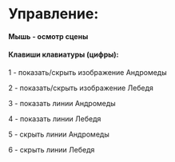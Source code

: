 # Управление:

####  Мышь - осмотр сцены

#### Клавиши клавиатуры (цифры):
1 - показать/скрыть изображение Андромеды

2 - показать/скрыть изображение Лебедя

3 - показать линии Андромеды

4 - показать линии Лебедя

5 - скрыть линии Андромеды

6 - скрыть линии Лебедя
